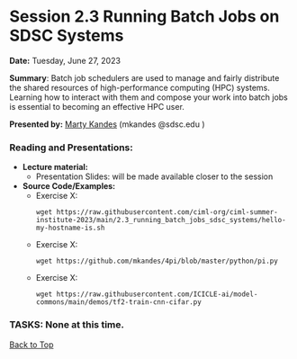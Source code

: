 # Session 2.3 Running Batch Jobs on SDSC Systems

**Date:** Tuesday, June 27, 2023

**Summary**: Batch job schedulers are used to manage and fairly distribute the shared resources of high-performance computing (HPC) systems. Learning how to interact with them and compose your work into batch jobs is essential to becoming an effective HPC user.

**Presented by:** [Marty Kandes](https://www.linkedin.com/in/marty-kandes-b53a34144/) (mkandes  @sdsc.edu ) 

### Reading and Presentations:
* **Lecture material:**
   * Presentation Slides: will be made available closer to the session
* **Source Code/Examples:**
   * Exercise X:
     ```
     wget https://raw.githubusercontent.com/ciml-org/ciml-summer-institute-2023/main/2.3_running_batch_jobs_sdsc_systems/hello-my-hostname-is.sh
     ```
   * Exercise X:
     ```
     wget https://github.com/mkandes/4pi/blob/master/python/pi.py
     ```
   * Exercise X:
     ```
     wget https://raw.githubusercontent.com/ICICLE-ai/model-commons/main/demos/tf2-train-cnn-cifar.py
     ```

### TASKS: None at this time.

[Back to Top](#top)
